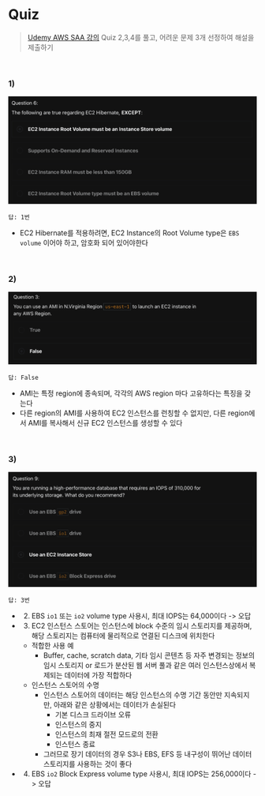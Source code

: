 # Quiz
> [Udemy AWS SAA 강의](https://www.udemy.com/course/best-aws-certified-solutions-architect-associate/) Quiz 2,3,4를 풀고, 어려운 문제 3개 선정하여 해설을 제출하기

<br>

### 1) 

![1.png](images/1.png)

```
답: 1번
```

- EC2 Hibernate를 적용하려면, EC2 Instance의 Root Volume type은 `EBS volume` 이어야 하고, 암호화 되어 있어야한다


<br>

### 2) 

![2.png](images/2.png)

```
답: False
```

- AMI는 특정 region에 종속되며, 각각의 AWS region 마다 고유하다는 특징을 갖는다
- 다른 region의 AMI를 사용하여 EC2 인스턴스를 런칭할 수 없지만, 다른 region에서 AMI를 복사해서 신규 EC2 인스턴스를 생성할 수 있다  

<br>

### 3) 

![3.png](images/3.png)

```
답: 3번
```

- 2) EBS `io1` 또는 `io2` volume type 사용시, 최대 IOPS는 64,000이다 -> 오답
- 3) EC2 인스턴스 스토어는 인스턴스에 block 수준의 임시 스토리지를 제공하며, 해당 스토리지는 컴퓨터에 물리적으로 연결된 디스크에 위치한다
  - 적합한 사용 예
    - Buffer, cache, scratch data, 기타 임시 콘텐츠 등 자주 변경되는 정보의 임시 스토리지 or 로드가 분산된 웹 서버 풀과 같은 여러 인스턴스상에서 복제되는 데이터에 가장 적합하다
  - 인스턴스 스토어의 수명
    - 인스턴스 스토어의 데이터는 해당 인스턴스의 수명 기간 동안만 지속되지만, 아래와 같은 상황에서는 데이터가 손실된다
      - 기본 디스크 드라이브 오류
      - 인스턴스의 중지
      - 인스턴스의 최재 절전 모드로의 전환
      - 인스턴스 종료
    - 그러므로 장기 데이터의 경우 S3나 EBS, EFS 등 내구성이 뛰어난 데이터 스토리지를 사용하는 것이 좋다
- 4) EBS `io2` Block Express volume type 사용시, 최대 IOPS는 256,000이다 -> 오답